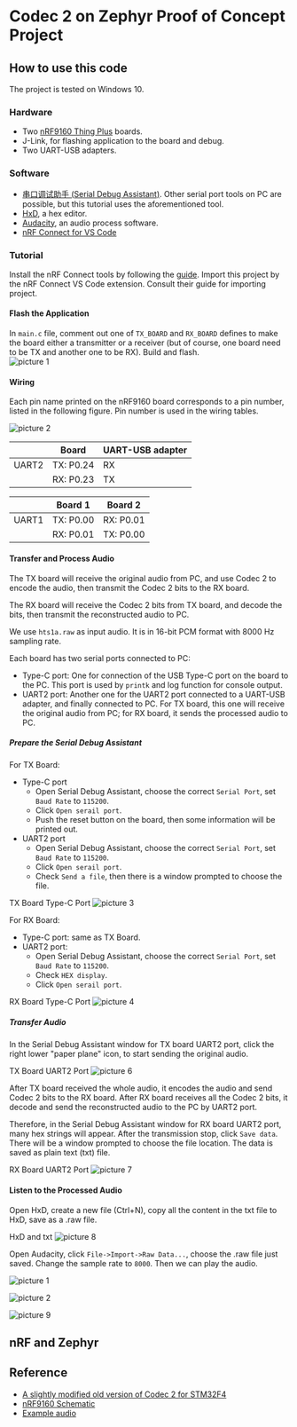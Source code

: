 # Codec 2 on Zephyr Proof of Concept Project

## How to use this code

The project is tested on Windows 10.
### Hardware
- Two [nRF9160 Thing Plus](https://www.sparkfun.com/products/17354) boards.
- J-Link, for flashing application to the board and debug.
- Two UART-USB adapters.

### Software
- [串口调试助手 (Serial Debug Assistant)](https://www.microsoft.com/store/productId/9NBLGGH43HDM). Other serial port tools on PC are possible, but this tutorial uses the aforementioned tool.
- [HxD](https://mh-nexus.de/en/hxd/), a hex editor.
- [Audacity](https://www.audacityteam.org/), an audio process software.
- [nRF Connect for VS Code](https://nrfconnect.github.io/vscode-nrf-connect/index.html)

### Tutorial
Install the nRF Connect tools by following the [guide](https://nrfconnect.github.io/vscode-nrf-connect/connect/install.html). Import this project by the nRF Connect VS Code extension. Consult their guide for importing project.

#### Flash the Application
In `main.c` file, comment out one of ```TX_BOARD``` and ```RX_BOARD``` defines to make the board either a transmitter or a receiver (but of course, one board need to be TX and another one to be RX). Build and flash.  
![picture 1](images/1659435623057.png)  

#### Wiring
Each pin name printed on the nRF9160 board corresponds to a pin number, listed in the following figure. Pin number is used in the wiring tables.

![picture 2](images/1659447352381.png)  


|       |     Board    |   UART-USB adapter   |
|-------|--------------|----------------------|
| UART2 | TX: P0.24    | RX                   |
|       | RX: P0.23    | TX                   |


|       |     Board 1    |     Board 2    |
|-------|----------------|----------------|
| UART1 | TX: P0.00      | RX: P0.01      |
|       | RX: P0.01      | TX: P0.00      |

#### Transfer and Process Audio
The TX board will receive the original audio from PC, and use Codec 2 to encode the audio, then transmit the Codec 2 bits to the RX board.

The RX board will receive the Codec 2 bits from TX board, and decode the bits, then transmit the reconstructed audio to PC.

We use `hts1a.raw` as input audio. It is in 16-bit PCM format with 8000 Hz sampling rate.

Each board has two serial ports connected to PC:
- Type-C port: One for connection of the USB Type-C port on the board to the PC. This port is used by `printk` and log function for console output.
- UART2 port: Another one for the UART2 port connected to a UART-USB adapter, and finally connected to PC. For TX board, this one will receive the original audio from PC; for RX board, it sends the processed audio to PC.

##### Prepare the Serial Debug Assistant
For TX Board:
- Type-C port
    - Open Serial Debug Assistant, choose the correct `Serial Port`, set `Baud Rate` to `115200`.
    - Click `Open serail port`.
    - Push the reset button on the board, then some information will be printed out.
- UART2 port
    - Open Serial Debug Assistant, choose the correct `Serial Port`, set `Baud Rate` to `115200`.
    - Click `Open serail port`.
    - Check `Send a file`, then there is a window prompted to choose the file.

TX Board Type-C Port
![picture 3](images/1659516368622.png)  


For RX Board:
- Type-C port: same as TX Board.
- UART2 port:
    - Open Serial Debug Assistant, choose the correct `Serial Port`, set `Baud Rate` to `115200`.
    - Check `HEX display`.
    - Click `Open serail port`.

RX Board Type-C Port
![picture 4](images/1659516436663.png)  


##### Transfer Audio
In the Serial Debug Assistant window for TX board UART2 port, click the right lower "paper plane" icon, to start sending the original audio.

TX Board UART2 Port
![picture 6](images/1659516626746.png)  

After TX board received the whole audio, it encodes the audio and send Codec 2 bits to the RX board. After RX board receives all the Codec 2 bits, it decode and send the reconstructed audio to the PC by UART2 port.

Therefore, in the Serial Debug Assistant window for RX board UART2 port, many hex strings will appear. After the transmission stop, click `Save data`. There will be a window prompted to choose the file location. The data is saved as plain text (txt) file.

RX Board UART2 Port
![picture 7](images/1659516659005.png)  


#### Listen to the Processed Audio
Open HxD, create a new file (Ctrl+N), copy all the content in the txt file to HxD, save as a .raw file. 

HxD and txt
![picture 8](images/1659525732954.png)  


Open Audacity, click `File->Import->Raw Data...`, choose the .raw file just saved. Change the sample rate to `8000`. Then we can play the audio.

![picture 1](images/1659513520601.png)  

![picture 2](images/1659513627639.png)  

![picture 9](images/1659530823677.png)  


## nRF and Zephyr

## Reference
- [A slightly modified old version of Codec 2 for STM32F4](https://github.com/x893/codec2)
- [nRF9160 Schematic](https://cdn.sparkfun.com/assets/5/7/c/a/c/nRF9160_Thing_Plus.pdf)
- [Example audio](https://www.rowetel.com/downloads/codec2/hts1a.wav)